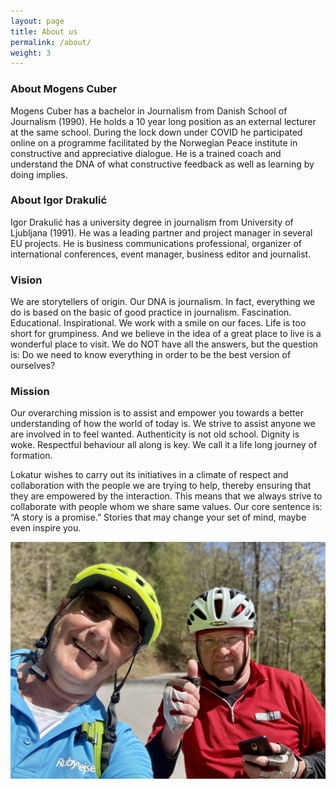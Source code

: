 ```yaml
---
layout: page
title: About us
permalink: /about/
weight: 3
---
```


### About Mogens Cuber

Mogens Cuber has a bachelor in Journalism from Danish School of Journalism (1990). He holds a 10 year long position as an external lecturer at the same school. During the lock down under COVID he participated online on a programme facilitated by the Norwegian Peace institute in constructive and appreciative dialogue. He is a trained coach and understand the DNA of what constructive feedback as well as learning by doing implies.

### About Igor Drakulić

Igor Drakulić has a university degree in journalism from University of Ljubljana (1991). He was a leading partner and project manager in several EU projects. He is business communications professional, organizer of international conferences, event manager, business editor and journalist.

### Vision

We are storytellers of origin. Our DNA is journalism. In fact, everything we do is based on the basic of good practice in journalism. Fascination. Educational. Inspirational. We work with a smile on our faces. Life is too short for grumpiness. And we believe in the idea of a great place to live is a wonderful place to visit. We do NOT have all the answers, but the question is: Do we need to know everything in order to be the best version of ourselves?

### Mission

Our overarching mission is to assist and empower you towards a better understanding of how the world of today is. We strive to assist anyone we are involved in to feel wanted. Authenticity is not old school. Dignity is woke. Respectful behaviour all along is key. We call it a life long journey of formation. 

Lokatur wishes to carry out its initiatives in a climate of respect and collaboration with the people we are trying to help, thereby ensuring that they are empowered by the interaction. This means that we always strive to collaborate with people whom we share same values. Our core sentence is: “A story is a promise.” Stories that may change your set of mind, maybe even inspire you.

![aboutUs_image](/assets/aboutUs.jpg)
